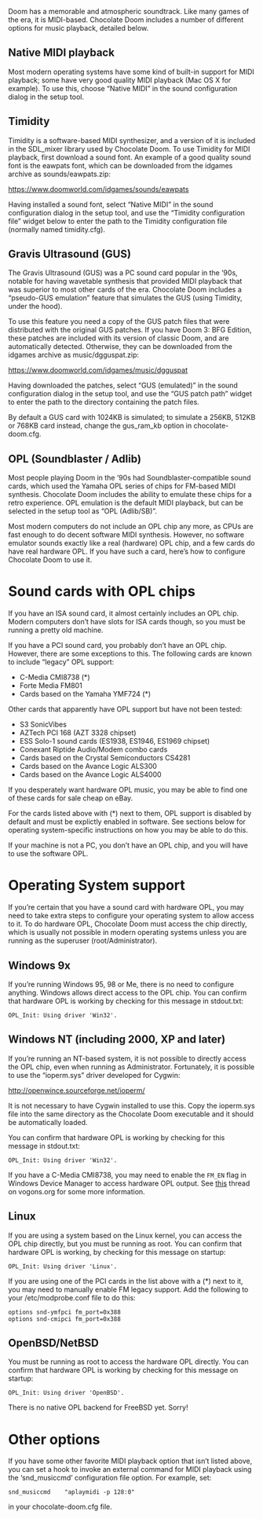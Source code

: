 Doom has a memorable and atmospheric soundtrack. Like many games of
the era, it is MIDI-based. Chocolate Doom includes a number of
different options for music playback, detailed below.

## Native MIDI playback

Most modern operating systems have some kind of built-in support for
MIDI playback; some have very good quality MIDI playback (Mac OS X for
example). To use this, choose “Native MIDI” in the sound configuration
dialog in the setup tool.

## Timidity

Timidity is a software-based MIDI synthesizer, and a version of it is
included in the SDL_mixer library used by Chocolate Doom. To use
Timidity for MIDI playback, first download a sound font. An example of
a good quality sound font is the eawpats font, which can be downloaded
from the idgames archive as sounds/eawpats.zip:

  https://www.doomworld.com/idgames/sounds/eawpats

Having installed a sound font, select “Native MIDI” in the sound
configuration dialog in the setup tool, and use the “Timidity
configuration file” widget below to enter the path to the Timidity
configuration file (normally named timidity.cfg).

## Gravis Ultrasound (GUS)

The Gravis Ultrasound (GUS) was a PC sound card popular in the ’90s,
notable for having wavetable synthesis that provided MIDI playback
that was superior to most other cards of the era. Chocolate Doom
includes a “pseudo-GUS emulation” feature that simulates the GUS
(using Timidity, under the hood).

To use this feature you need a copy of the GUS patch files that were
distributed with the original GUS patches. If you have Doom 3: BFG
Edition, these patches are included with its version of classic Doom,
and are automatically detected. Otherwise, they can be downloaded
from the idgames archive as music/dgguspat.zip:

  https://www.doomworld.com/idgames/music/dgguspat

Having downloaded the patches, select “GUS (emulated)” in the sound
configuration dialog in the setup tool, and use the “GUS patch path”
widget to enter the path to the directory containing the patch files.

By default a GUS card with 1024KB is simulated; to simulate a 256KB,
512KB or 768KB card instead, change the gus_ram_kb option in
chocolate-doom.cfg.

## OPL (Soundblaster / Adlib)

Most people playing Doom in the ’90s had Soundblaster-compatible sound
cards, which used the Yamaha OPL series of chips for FM-based MIDI
synthesis. Chocolate Doom includes the ability to emulate these chips
for a retro experience. OPL emulation is the default MIDI playback,
but can be selected in the setup tool as “OPL (Adlib/SB)”.

Most modern computers do not include an OPL chip any more, as CPUs are
fast enough to do decent software MIDI synthesis. However, no software
emulator sounds exactly like a real (hardware) OPL chip, and a few
cards do have real hardware OPL. If you have such a card, here’s how
to configure Chocolate Doom to use it.

# Sound cards with OPL chips

If you have an ISA sound card, it almost certainly includes an OPL
chip. Modern computers don’t have slots for ISA cards though, so you
must be running a pretty old machine.

If you have a PCI sound card, you probably don’t have an OPL chip.
However, there are some exceptions to this. The following cards are
known to include “legacy” OPL support:

  * C-Media CMI8738 (*)
  * Forte Media FM801
  * Cards based on the Yamaha YMF724 (*)

Other cards that apparently have OPL support but have not been tested:

  * S3 SonicVibes
  * AZTech PCI 168 (AZT 3328 chipset)
  * ESS Solo-1 sound cards (ES1938, ES1946, ES1969 chipset)
  * Conexant Riptide Audio/Modem combo cards
  * Cards based on the Crystal Semiconductors CS4281
  * Cards based on the Avance Logic ALS300
  * Cards based on the Avance Logic ALS4000

If you desperately want hardware OPL music, you may be able to find
one of these cards for sale cheap on eBay.

For the cards listed above with (\*) next to them, OPL support is
disabled by default and must be explictly enabled in software. See
sections below for operating system-specific instructions on how you
may be able to do this.

If your machine is not a PC, you don’t have an OPL chip, and you will
have to use the software OPL.

# Operating System support

If you’re certain that you have a sound card with hardware OPL, you
may need to take extra steps to configure your operating system to
allow access to it. To do hardware OPL, Chocolate Doom must access
the chip directly, which is usually not possible in modern operating
systems unless you are running as the superuser (root/Administrator).

## Windows 9x

If you’re running Windows 95, 98 or Me, there is no need to configure
anything. Windows allows direct access to the OPL chip. You can
confirm that hardware OPL is working by checking for this message in
stdout.txt:

    OPL_Init: Using driver 'Win32'.

## Windows NT (including 2000, XP and later)

If you’re running an NT-based system, it is not possible to directly
access the OPL chip, even when running as Administrator. Fortunately,
it is possible to use the “ioperm.sys” driver developed for Cygwin:

  http://openwince.sourceforge.net/ioperm/

It is not necessary to have Cygwin installed to use this. Copy the
ioperm.sys file into the same directory as the Chocolate Doom
executable and it should be automatically loaded.

You can confirm that hardware OPL is working by checking for this
message in stdout.txt:

    OPL_Init: Using driver 'Win32'.

If you have a C-Media CMI8738, you may need to enable the `FM_EN`
flag in Windows Device Manager to access hardware OPL output. See
[this](http://www.vogons.org/viewtopic.php?f=46&t=36445) thread on
vogons.org for some more information.

## Linux

If you are using a system based on the Linux kernel, you can access
the OPL chip directly, but you must be running as root. You can
confirm that hardware OPL is working, by checking for this message on
startup:

    OPL_Init: Using driver 'Linux'.

If you are using one of the PCI cards in the list above with a (*)
next to it, you may need to manually enable FM legacy support. Add
the following to your /etc/modprobe.conf file to do this:

    options snd-ymfpci fm_port=0x388
    options snd-cmipci fm_port=0x388

## OpenBSD/NetBSD

You must be running as root to access the hardware OPL directly. You
can confirm that hardware OPL is working by checking for this message
on startup:

    OPL_Init: Using driver 'OpenBSD'.

There is no native OPL backend for FreeBSD yet. Sorry!

# Other options

If you have some other favorite MIDI playback option that isn’t
listed above, you can set a hook to invoke an external command for
MIDI playback using the ‘snd_musiccmd’ configuration file option. For
example, set:

    snd_musiccmd    "aplaymidi -p 128:0"

in your chocolate-doom.cfg file.
